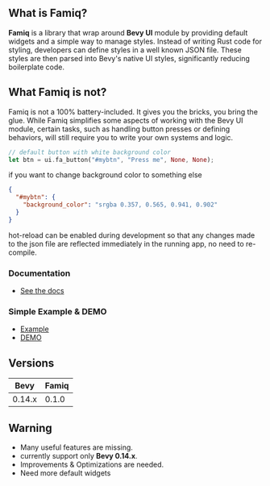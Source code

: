 ## What is Famiq?
**Famiq** is a library that wrap around **Bevy UI** module by providing default
widgets and a simple way to manage styles. Instead of writing Rust code for styling,
developers can define styles in a well known JSON file. These styles are then parsed
into Bevy's native UI styles, significantly reducing boilerplate code.

## What Famiq is not?
Famiq is not a 100% battery-included. It gives you the bricks, you bring the glue.
While Famiq simplifies some aspects of working with the Bevy UI module, certain tasks,
such as handling button presses or defining behaviors, will still require you to
write your own systems and logic.

```rust
// default button with white background color
let btn = ui.fa_button("#mybtn", "Press me", None, None);
```
if you want to change background color to something else
```json
{
  "#mybtn": {
    "background_color": "srgba 0.357, 0.565, 0.941, 0.902"
  }
}
```
hot-reload can be enabled during development so that any changes made to the json file
are reflected immediately in the running app, no need to re-compile.

### Documentation
- [See the docs]()

### Simple Example & DEMO
- [Example]()
- [DEMO](https://imgur.com/a/qQ3aluN)

## Versions
| Bevy     | Famiq |
|----------|----------|
| 0.14.x   | 0.1.0    |


## Warning
- Many useful features are missing.
- currently support only **Bevy 0.14.x**.
- Improvements & Optimizations are needed.
- Need more default widgets
